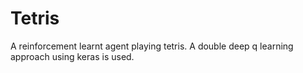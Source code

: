 # Tetris

A reinforcement learnt agent playing tetris. A double deep q learning approach using keras is used.

